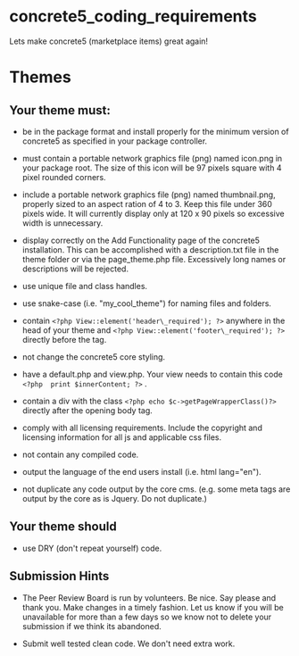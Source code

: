 # concrete5_coding_requirements
Lets make concrete5 (marketplace items) great again!

# Themes

## Your theme must:
- be in the package format and install properly for the minimum version of concrete5 as specified in your package controller.
 
- must contain a portable network graphics file (png) named icon.png in your package root. The size of this icon will be 97 pixels square with 4 pixel rounded corners.

- include a portable network graphics file (png) named thumbnail.png, properly sized to an aspect ration of 4 to 3. Keep this file under 360 pixels wide.  It will currently display only at 120 x 90 pixels so excessive width is unnecessary.
 
- display correctly on the Add Functionality page of the concrete5 installation. This can be accomplished with a description.txt file in the theme folder or via the page_theme.php file. Excessively long names or descriptions will be rejected.
 
- use unique file and class handles.

- use snake-case (i.e. "my\_cool\_theme") for naming files and folders. 
 
- contain `<?php View::element('header\_required'); ?>` anywhere in the head of your theme and `<?php View::element('footer\_required'); ?>` directly before the </body> tag.

- not change the concrete5 core styling.
 
- have a default.php and view.php. Your view needs to contain this code `<?php  print $innerContent; ?>` .

- contain a div with the class `<?php echo $c->getPageWrapperClass()?>` directly after the opening body tag.
  
- comply with all licensing requirements. Include the copyright and licensing information for all js and applicable css files.

- not contain any compiled code.

- output the language of the end users install (i.e. html lang="en").

- not duplicate any code output by the core cms. (e.g. some meta tags are output by the core as is Jquery. Do not duplicate.)

## Your theme should

- use DRY (don't repeat yourself) code.

## Submission Hints

- The Peer Review Board is run by volunteers. Be nice. Say please and thank you. Make changes in a timely fashion. Let us know if you will be unavailable for more than a few days so we know not to delete your submission if we think its abandoned.

- Submit well tested clean code. We don't need extra work.
